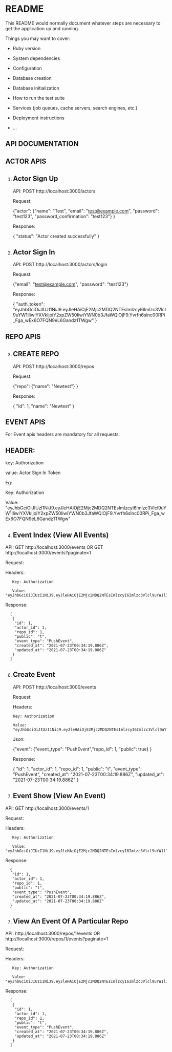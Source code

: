 # README

This README would normally document whatever steps are necessary to get the
application up and running.

Things you may want to cover:

* Ruby version

* System dependencies

* Configuration

* Database creation

* Database initialization

* How to run the test suite

* Services (job queues, cache servers, search engines, etc.)

* Deployment instructions

* ...



API DOCUMENTATION
-------------------------------------

ACTOR APIS
----------------

1) Actor Sign Up
   -------------

   API:  POST http://localhost:3000/actors

   Request: 

    {"actor": {"name": "Test", "email": "test@example.com", "password": "test123", "password_confirmation": "test123"} }

   Response:
    
    {
     "status": "Actor created successfully"
    }
    

2) Actor Sign In
   --------------

   API: POST  http://localhost:3000/actors/login

   Request:

     {"email": "test@example.com", "password": "test123"}

   Response:
   
    {
     "auth_token":   "eyJhbGciOiJIUzI1NiJ9.eyJleHAiOjE2Mjc2MDQ2NTEsImlzcyI6Imlzc3Vlcl9uYW1lIiwiYXVkIjoiY2xpZW50IiwiYWN0b3JfaWQiOjF9.Yvrfh6slnc00RPi_Fga_wEx6O7FQN9eL6Gandz1TWgw"
    }

  
 REPO APIS
 -------------

 3)  CREATE REPO
     -----------
 
     API: POST http://localhost:3000/repos

     Request:

       {"repo": {"name": "Newtest"} }

     Response:
   
       {
        "id": 1,
        "name": "Newtest"
       }


  EVENT APIS
  ----------- 

  For Event apis headers are mandatory for all requests.

  HEADER:
  -------
   
   key: Authorization

   value: Actor Sign In Token
  
   Eg:

   Key:  Authorization

   Value: "eyJhbGciOiJIUzI1NiJ9.eyJleHAiOjE2Mjc2MDQ2NTEsImlzcyI6Imlzc3Vlcl9uYW1lIiwiYXVkIjoiY2xpZW50IiwiYWN0b3JfaWQiOjF9.Yvrfh6slnc00RPi_Fga_wEx6O7FQN9eL6Gandz1TWgw"
 

4)  Event Index (View All Events)
    -----------------------------

   API: GET http://localhost:3000/events 
             OR 
        GET http://localhost:3000/events?paginate=1

   Request:     

   Headers:  
   
       Key: Authorization

       Value: "eyJhbGciOiJIUzI1NiJ9.eyJleHAiOjE2Mjc2MDQ2NTEsImlzcyI6Imlzc3Vlcl9uYW1lIiwiYXVkIjoiY2xpZW50IiwiYWN0b3JfaWQiOjF9.Yvrfh6slnc00RPi_Fga_wEx6O7FQN9eL6Gandz1TWgw"


   Response:

      [
       {
        "id": 1,
        "actor_id": 1,
        "repo_id": 1,
        "public": "t",
        "event_type": "PushEvent",
        "created_at": "2021-07-23T00:34:19.886Z",
        "updated_at": "2021-07-23T00:34:19.886Z"
       }
      ]


6) Create Event
   -------------

   API: POST http://localhost:3000/events

   Request:

   Headers:
   
       Key: Authorization

       Value: "eyJhbGciOiJIUzI1NiJ9.eyJleHAiOjE2Mjc2MDQ2NTEsImlzcyI6Imlzc3Vlcl9uYW1lIiwiYXVkIjoiY2xpZW50IiwiYWN0b3JfaWQiOjF9.Yvrfh6slnc00RPi_Fga_wEx6O7FQN9eL6Gandz1TWgw"

   Json:

     {"event": {"event_type": "PushEvent","repo_id": 1, "public": true} }


    Response:
      
     {
       "id": 1,
       "actor_id": 1,
       "repo_id": 1,
       "public": "t",
       "event_type": "PushEvent",
       "created_at": "2021-07-23T00:34:19.886Z",
       "updated_at": "2021-07-23T00:34:19.886Z"
      }


6)  Event Show (View An Event)
    ---------------------------

   API: GET http://localhost:3000/events/1

   Request:     

   Headers:  
   
       Key: Authorization

       Value: "eyJhbGciOiJIUzI1NiJ9.eyJleHAiOjE2Mjc2MDQ2NTEsImlzcyI6Imlzc3Vlcl9uYW1lIiwiYXVkIjoiY2xpZW50IiwiYWN0b3JfaWQiOjF9.Yvrfh6slnc00RPi_Fga_wEx6O7FQN9eL6Gandz1TWgw"


   Response:

      {
       "id": 1,
       "actor_id": 1,
       "repo_id": 1,
       "public": "t",
       "event_type": "PushEvent",
       "created_at": "2021-07-23T00:34:19.886Z",
       "updated_at": "2021-07-23T00:34:19.886Z"
      }


7)  View An Event Of A Particular Repo
     ---------------------------------

   API: http://localhost:3000/repos/1/events
                  OR
        http://localhost:3000/repos/1/events?paginate=1

   Request:     

   Headers:  
   
       Key: Authorization

       Value: "eyJhbGciOiJIUzI1NiJ9.eyJleHAiOjE2Mjc2MDQ2NTEsImlzcyI6Imlzc3Vlcl9uYW1lIiwiYXVkIjoiY2xpZW50IiwiYWN0b3JfaWQiOjF9.Yvrfh6slnc00RPi_Fga_wEx6O7FQN9eL6Gandz1TWgw"


   Response:

      [
       {
        "id": 1,
        "actor_id": 1,
        "repo_id": 1,
        "public": "t",
        "event_type": "PushEvent",
        "created_at": "2021-07-23T00:34:19.886Z",
        "updated_at": "2021-07-23T00:34:19.886Z"
       }
      ]


